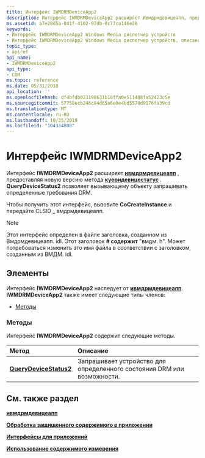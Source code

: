 ```yaml
---
title: Интерфейс IWMDRMDeviceApp2
description: Интерфейс IWMDRMDeviceApp2 расширяет Ивмдрмдевицеапп, предоставляя новую версию метода Куеридевицестатус.
ms.assetid: a7e28d5a-041f-4102-97db-0c77ca146e26
keywords:
- Интерфейс IWMDRMDeviceApp2 Windows Media диспетчер устройств
- Интерфейс IWMDRMDeviceApp2 Windows Media диспетчер устройств, описание
topic_type:
- apiref
api_name:
- IWMDRMDeviceApp2
api_type:
- COM
ms.topic: reference
ms.date: 05/31/2018
api_location: ''
ms.openlocfilehash: df4bfdb023198631b16ffa0e511488fa52423c5e
ms.sourcegitcommit: 57758ecb246c84d65e6e0e4bd5570d9176fa39cd
ms.translationtype: MT
ms.contentlocale: ru-RU
ms.lasthandoff: 10/25/2019
ms.locfileid: "104334808"
---
```

# <a name="iwmdrmdeviceapp2-interface"></a>Интерфейс IWMDRMDeviceApp2

Интерфейс **IWMDRMDeviceApp2** расширяет [**ивмдрмдевицеапп**](iwmdrmdeviceapp.md) , предоставляя новую версию метода [**куеридевицестатус**](iwmdrmdeviceapp-querydevicestatus.md) . **QueryDeviceStatus2** позволяет вызывающему объекту запрашивать определенные требования DRM.

Чтобы получить этот интерфейс, вызовите **CoCreateInstance** и передайте CLSID \_ вмдрмдевицеапп.

> [!Note]  
> Этот интерфейс определен в файле заголовка, созданном из Вмдрмдевицеапп. idl. Этот заголовок **\# содержит** "вмдм. h". Может потребоваться изменить это имя файла в соответствии с заголовком, созданным из ВМДМ. idl.

 

## <a name="members"></a>Элементы

Интерфейс **IWMDRMDeviceApp2** наследует от [**ивмдрмдевицеапп**](iwmdrmdeviceapp.md). **IWMDRMDeviceApp2** также имеет следующие типы членов:

-   [Методы](#methods)

### <a name="methods"></a>Методы

Интерфейс **IWMDRMDeviceApp2** содержит следующие методы.



| Метод                                                            | Описание                                                          |
|:------------------------------------------------------------------|:---------------------------------------------------------------------|
| [**QueryDeviceStatus2**](iwmdrmdeviceapp2-querydevicestatus2.md) | Запрашивает устройство для определенного состояния DRM или возможности.<br/> |



 

## <a name="see-also"></a>См. также раздел

<dl> <dt>

[**ивмдрмдевицеапп**](iwmdrmdeviceapp.md)
</dt> <dt>

[**Обработка защищенного содержимого в приложении**](handling-protected-content-in-the-application.md)
</dt> <dt>

[**Интерфейсы для приложений**](interfaces-for-applications.md)
</dt> <dt>

[**Использование содержимого измерения**](metering-content-usage.md)
</dt> </dl>

 

 





